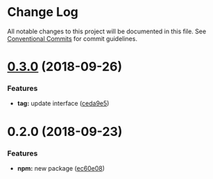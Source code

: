 # Change Log

All notable changes to this project will be documented in this file.
See [Conventional Commits](https://conventionalcommits.org) for commit guidelines.

<a name="0.3.0"></a>
# [0.3.0](https://github.com/utlime/monorepo/tree/master/packages/tag/compare/@utlime/tag@0.2.0...@utlime/tag@0.3.0) (2018-09-26)


### Features

* **tag:** update interface ([ceda9e5](https://github.com/utlime/monorepo/tree/master/packages/tag/commit/ceda9e5))





<a name="0.2.0"></a>
# 0.2.0 (2018-09-23)


### Features

* **npm:** new package ([ec60e08](https://github.com/utlime/monorepo/tree/master/packages/tag/commit/ec60e08))
